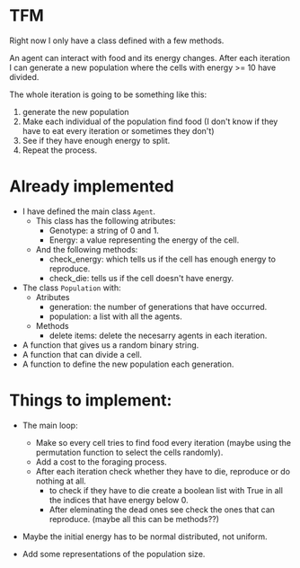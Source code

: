 # TFM

Right now I only have a class defined with a few methods.

An agent can interact with food and its energy changes. After each iteration I can generate a new population where the cells with energy >= 10 have divided. 

The whole iteration is going to be something like this:
1. generate the new population
2. Make each individual of the population find food (I don't know if they have to eat every iteration or sometimes they don't)
3. See if they have enough energy to split.
4. Repeat the process.

# Already implemented
* I have defined the main class `Agent`.
    * This class has the following atributes:
        * Genotype: a string of 0 and 1.
        * Energy: a value representing the energy of the cell.
    * And the following methods:
        * check_energy: which tells us if the cell has enough energy to reproduce.
        * check_die: tells us if the cell doesn't have energy.
* The class `Population` with:
    * Atributes
        * generation: the number of generations that have occurred.
        * population: a list with all the agents.
    * Methods
        * delete items: delete the necesarry agents in each iteration.
* A function that gives us a random binary string.
* A function that can divide a cell.
* A function to define the new population each generation.

# Things to implement:
* The main loop:
    * Make so every cell tries to find food every iteration (maybe using the permutation function to select the cells randomly).
    * Add a cost to the foraging process.
    * After each iteration check whether they have to die, reproduce or do nothing at all.
        * to check if they have to die create a boolean list with True in all the indices that have energy below 0.
        * After eleminating the dead ones see check the ones that can reproduce.
    (maybe all this can be methods??)
* Maybe the initial energy has to be normal distributed, not uniform.

* Add some representations of the population size. 